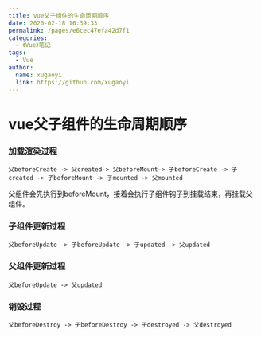 ```yaml
---
title: vue父子组件的生命周期顺序
date: 2020-02-18 16:39:33
permalink: /pages/e6cec47efa42d7f1
categories:
  - 《Vue》笔记
tags:
  - Vue
author:
  name: xugaoyi
  link: https://github.com/xugaoyi
---
```

# vue父子组件的生命周期顺序

### 加载渲染过程

```repl
父beforeCreate -> 父created-> 父beforeMount-> 子beforeCreate -> 子created -> 子beforeMount -> 子mounted -> 父mounted
```

父组件会先执行到beforeMount，接着会执行子组件钩子到挂载结束，再挂载父组件。

### 子组件更新过程

```repl
父beforeUpdate -> 子beforeUpdate -> 子updated -> 父updated
```

### 父组件更新过程

```repl
父beforeUpdate -> 父updated
```

### 销毁过程

```repl
父beforeDestroy -> 子beforeDestroy -> 子destroyed -> 父destroyed
```
